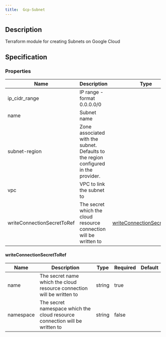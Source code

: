 ```yaml
---
title:  Gcp-Subnet
---
```


## Description

 Terraform module for creating Subnets on Google Cloud

## Specification


### Properties

 Name | Description | Type | Required | Default 
 ------------ | ------------- | ------------- | ------------- | ------------- 
 ip_cidr_range | IP range - format 0.0.0.0/0 |  | true |  
 name | Subnet name |  | true |  
 subnet-region | Zone associated with the subnet. Defaults to the region configured in the provider. |  | false |  
 vpc | VPC to link the subnet to |  | true |  
 writeConnectionSecretToRef | The secret which the cloud resource connection will be written to | [writeConnectionSecretToRef](#writeConnectionSecretToRef) | false |  


#### writeConnectionSecretToRef

 Name | Description | Type | Required | Default 
 ------------ | ------------- | ------------- | ------------- | ------------- 
 name | The secret name which the cloud resource connection will be written to | string | true |  
 namespace | The secret namespace which the cloud resource connection will be written to | string | false |  
